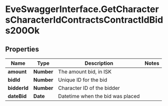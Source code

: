 # EveSwaggerInterface.GetCharactersCharacterIdContractsContractIdBids200Ok

## Properties
Name | Type | Description | Notes
------------ | ------------- | ------------- | -------------
**amount** | **Number** | The amount bid, in ISK | 
**bidId** | **Number** | Unique ID for the bid | 
**bidderId** | **Number** | Character ID of the bidder | 
**dateBid** | **Date** | Datetime when the bid was placed | 



